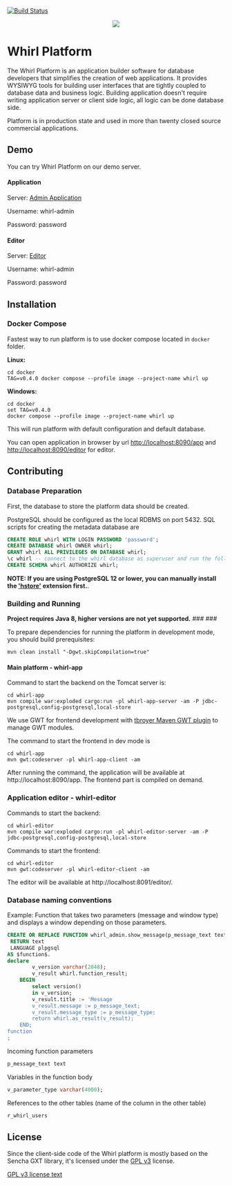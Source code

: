 [![Build Status](https://scrutinizer-ci.com/g/whirlplatform/whirl/badges/build.png?b=master)](https://scrutinizer-ci.com/g/whirlplatform/whirl/build-status/master)

<p style="text-align:center;">
  <img src="logo.png" /><br>
</p>

# Whirl Platform

The Whirl Platform is an application builder software for database developers that simplifies the creation of web applications.
It provides WYSIWYG tools for building user interfaces that are tightly coupled to database data and business logic. Building
application doesn't require writing application server or client side logic, all logic can be done database side.

Platform is in production state and used in more than twenty closed source commercial applications.

## Demo

You can try Whirl Platform on our demo server.

#### Application

Server: [Admin Application](http://demo.whirl-platform.ru/app?application=whirl-admin)

Username: whirl-admin

Password: password

#### Editor

Server: [Editor](http://demo.whirl-platform.ru/editor/)

Username: whirl-admin

Password: password


## Installation

### Docker Compose

Fastest way to run platform is to use docker compose located in `docker` folder.

**Linux:**
```shell
cd docker
TAG=v0.4.0 docker compose --profile image --project-name whirl up
```

**Windows:**
```shell
cd docker
set TAG=v0.4.0
docker compose --profile image --project-name whirl up
```

This will run platform with default configuration and default database.

You can open application in browser by url [http://localhost:8090/app](http://localhost:8080/app) 
and [http://localhost:8090/editor](http://localhost:8080/editor) for editor.


## Contributing

### Database Preparation

First, the database to store the platform data should be created.

PostgreSQL should be configured as the local RDBMS on port 5432. SQL scripts for creating the metadata database are

```sql
CREATE ROLE whirl WITH LOGIN PASSWORD 'password';
CREATE DATABASE whirl OWNER whirl;
GRANT whirl ALL PRIVILEGES ON DATABASE whirl;
\c whirl -- connect to the whirl database as superuser and run the following commands
CREATE SCHEMA whirl AUTHORIZE whirl;
```


**NOTE: If you are using PostgreSQL 12 or lower, you can manually install the ['hstore'](https://www.postgresql.org/docs/current/hstore.html) extension first.**.


### Building and Running

**Project requires Java 8, higher versions are not yet supported.** ### ###

To prepare dependencies for running the platform in development mode, you should build prerequisites:

```shell
mvn clean install "-Dgwt.skipCompilation=true"
```

#### Main platform - whirl-app

Command to start the backend on the Tomcat server is:

```shell
cd whirl-app
mvn compile war:exploded cargo:run -pl whirl-app-server -am -P jdbc-postgresql,config-postgresql,local-store
```

We use GWT for frontend development
with [tbroyer Maven GWT plugin](https://tbroyer.github.io/gwt-maven-plugin/index.html) to manage GWT modules.

The command to start the frontend in dev mode is

```shell
cd whirl-app
mvn gwt:codeserver -pl whirl-app-client -am
```

After running the command, the application will be available at http://localhost:8090/app. The frontend part is compiled
on demand.

### Application editor - whirl-editor

Commands to start the backend:

```shell
cd whirl-editor
mvn compile war:exploded cargo:run -pl whirl-editor-server -am -P jdbc-postgresql,config-postgresql,local-store
```

Commands to start the frontend:

```shell
cd whirl-editor
mvn gwt:codeserver -pl whirl-editor-client -am
```

The editor will be available at http://localhost:8091/editor/.

### Database naming conventions

Example: Function that takes two parameters (message and window type) and displays a window depending on those
parameters.

```sql 
CREATE OR REPLACE FUNCTION whirl_admin.show_message(p_message_text text, p_message_type text)
 RETURN text
 LANGUAGE plpgsql
AS $function$.
declare 
		v_version varchar(2048);
		v_result whirl.function_result;
	BEGIN
		select version()
		in v_version;
		v_result.title := 'Message
		v_result.message := p_message_text;
		v_result.message_type := p_message_type;
		return whirl.as_result(v_result);
	END;
function
;
```

Incoming function parameters

```sql
p_message_text text
```

Variables in the function body

```sql
v_parameter_type varchar(4000);
```

References to the other tables (name of the column in the other table)

```sql
r_whirl_users
```

## License

Since the client-side code of the Whirl platform is mostly based on the Sencha GXT library, it's licensed under the [GPL v3](LICENSE)
license.

[GPL v3 license text](LICENSE)
